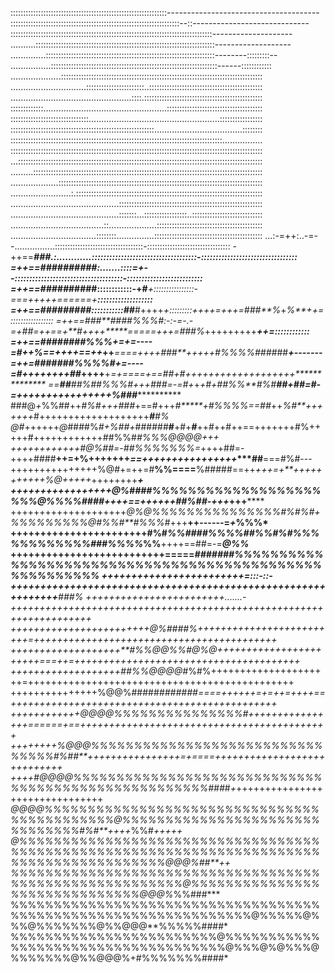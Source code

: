 ::::::::::::::::::::::::::::::::::::::::::::::::::::::::::::::--------------------------------------
:::::::::::::::::::::::::::::::::::::::::::::::::::::::::::::::::::--::-----------------------------
::::::::::::::::::::::::::::::::::::::::::::::::::::::::::::::::::::::::::::::::--------------------
..........:::::::::::::::::::::::::::::::::::::::::::::::::::::::::::::::::::::::-------------------
..............:::::::::::::::::::::::::::::::::::::::::::::::::::::::::::::::::::--------:::::::::--
................::::::::::::::::::::::::::::::::::::::::::::::::::::::::::::::::::------::::::::::::
....................::::::::::::::::::::::::::::::::::::::::::::::::::::::::::::::::::::::::::::::::
..............................:::::::::::::::::::::::..:::::::::::::::::::::::::::::::::::::::::::::
................................................::::.:::::::::::::::::::::::::::::::::::::::::::::::
:::::::::::::.................................................::::::::::::::::::::::::::::::::::::::
:::::::::::::::::::::::::::::::....................................................:::::::::::::::::
:::::::::::::::::::::::::::::::::::::::::::::::::::::::::...................................::::::::
::::::::::::::::::::::::::::::::::::::::::::::::::::::::::::::::::::::::::::::::::::................
::::::::::::::::::::::::::::::::::::::::::::::::::::::::::::::::::::::::::::::::::::::::::::::::::::
...:::::::::::::::::::::::::::::::::::::::::::::::::::::::::::::::::::::::::::::::::::::::::::::::::
.........:::::::::::::::::::::::::::::::::::::::::::::::::::::::::::::::::::::::::::::::::::::::::::
...................:::::::::::::::::::::::::::::::::::::::::::::::::::::::::::::::::::::::::::::::::
........................:.::::::::::::::::::::::::::::::::::::::::::::::::::::::::::::::::::::::::::
...........................................:::::::::::::::::::::::::::::::::::::::::::::::::::::::::
...........................................:::::::...:::::::::::::::::..::::::::::::::::::::::::::::
.....................................::...................::::::::::::::::::::::::::::::::::::::::::
..................................::::::::...............:::::::::::::::::::::::::::::::::::::::::::
...:-=++:..-=--................:::::::::::::::::::::::::::::::::::-:::::::::::::::::::::::::::::::::
-++==*******###*.:............::::::::::::::::::::::::::::::::::::-:::::::::::::::::::::::::::::::::
=++==###*#**######:.......::::=**+--:::::::::::::::::::::::::::::::::::::-::::::::::::::::::::::::::
=++==*##*###*#####::::::::::::-+#***+::::::::::::::::-===++++***+==*====+********:::::::::::::::::::
=++==*#***########:::::::::::**##***#++++*+:::::::::++++=+++=###**%*+*%**+*******+=:::::::::::::::::
=++==###**####%%%#:-:-=-.-=*+*##*=++==+**#*++++*****=====+++=###*%*+++++++++*********++=::::::::::::
=++==###**#####%%%+=+=----=#++%==*+*+++==++*+**+****====++*++###**+++++#%%%%####*##*********+-------
=+*+=#######%%%%#***+=----=#+*+++++*++##*++++**+****=+====+==##+#*+++++++++++++++++*++**************
==**##**##%##%%%#+++###*=-=#+*+*+****#*+##%%**#*%#******##+**##=#-=++++++++++++++++%###*************
###@*+*%%##++*#%#+++###*+==#+++*#*****+#%%%%==##*++*%#**+++++++*#+++++++++++++++++++*******#******#%
@#*++++++*@*####%*#+%##+*######**#**+#+***#***++#++#++==+++++++#%+++++#++++++++++++##%%#*#%%%@@@@+++
++++++++++++#@%##=-***##%%%%%%%*=*++++##=-++++####**++=+%+++++++*==++++++++++++++++****##**===#%#---
+++++++++++++++%@#+=++=#**%%====**%#####==++*+++=+**+++++++++++%@+++++*++++++++*******************+*
+++++++++++++++++*@%####%%%%%%%%%%%%%%%%%%%%%%@%%%%###***#++++***==++++++*##%##-+*++*++******+******
++++++++++++++++++++*@%@%%%%%%%%%%%%%%%#%#%#+%%%%%%%%%@#%%#**#%%%#*+++**++------=*+*******%%%*******
+++++++++++++++++++++++#%#*%%####%%%%##%%#%#%%%%%%%%%%%%##*#*%%%%*%%**++++==##=-=*********@%%*******
++++++++++++++++++++++++++=====*******#######%%%%%%%%%%%%%%%%%%%%%%%%%%%%%%%%%%%%%%%%%%%%%%%%%%%%%%%
++++++++++++++++++++++++=:::-::-+++++++++++++++++++++++++++++++++++++++++++++++++++++++++++++***###%
++++++++++++++++++++++++.......-++++++++++++++++++++++++++++++++++++++++++++++++++++++++++++++++++++
++++++++++++++++++++++++@%##*##%+++++++++++++++++++++++++=++++++++++++++++++++++++++++++++++++++++++
+++++++++++++++++++**#%%@@%%#@%@+++++++++++++++++++++++===++=+++++++++++++++++++++++++++++++++++++++
+++++++++++++++++++##%%@@@@#*%#%+++++++++++++++++++++=++++++++++++++++++++++++++++++++++++++++++++++
+++++++++++++++%@@%#####*#######====++++++=+=++=++++==++++++++++++++++++++++++++++++++++++++++++++++
++++++++++++@@@@%%%%%%%%%%%%%%%#++++++++++++++++======+==+++++++++++++++++++++++++++++++++++++++++++
++++++++%@@@%%%%%%%%%%%%%%%%%%%%%%%%%%%%%%%%#%##**++++++++++++++++=+====++++++++++++++++++++++++++++
++++#@@@@%%%%%%%%%%%%%%%%%%%%%%%%%%%%%%%%%%%%%%%%%%%%%%%%%%%%###*#*+*+++++++++++++++++++++++++++++++
*@@@@%%%%%%%%%%%%%%%%%%%%%%%%%%%%%%%%%%%%%%%%%%%%@%%%%%%%%%%%%%%%%%%%%%%%%%%%%%%%#%#**++++*%%#*+++++
@%%%%%%%%%%%%%%%%%%%%%%%%%%%%%%%%%%%%%%%%%%%%%%%%%%%%%%%%%%%%%%%%%%%%%%%%%%%%%%%%%%%%%%%%%@@@%##**++
%%%%%%%%%%%%%%%%%%%%%%%%%%%%%%%%%%%%%%%%%%%%%%%%%%%%%%%%@%%%%%%%%%%%%%%%%%%%%%%%%%%%%%%@@@%*%%###***
%%%%%%%%%%%%%%%%%%%%%%%%%%%%%%%%%%%%%%%%%%%%%%%%%%%%%%%%%%%%%%%%@%%%%%@%%%@%%%%%%%@%%@@@**%%%%%####*
%%%%%%%%%%%%%%%%%%%%%%%%@%%%%%%%%%%%%%%%%%%%%%%%%%%%%%%%%%%%%@%%%@%@%%%@%%%%%%%@%%@@@%+#%%%%%%%####*
